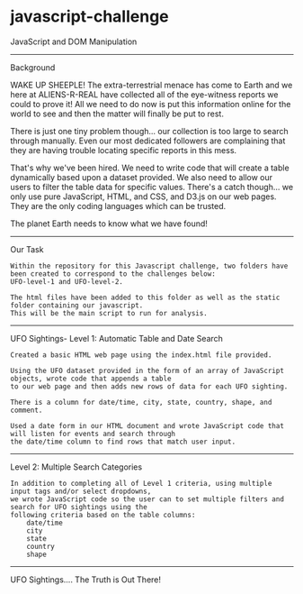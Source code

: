 # javascript-challenge
JavaScript and DOM Manipulation

--------------------
Background

WAKE UP SHEEPLE! The extra-terrestrial menace has come to Earth and we here at ALIENS-R-REAL have collected all of the eye-witness reports we could to prove it! All we need to do now is put this information online for the world to see and then the matter will finally be put to rest.

There is just one tiny problem though... our collection is too large to search through manually. Even our most dedicated followers are complaining that they are having trouble locating specific reports in this mess.

That's why we've been hired. We need to write code that will create a table dynamically based upon a dataset provided. We also need to allow our users to filter the table data for specific values. There's a catch though... we only use pure JavaScript, HTML, and CSS, and D3.js on our web pages. They are the only coding languages which can be trusted.

The planet Earth needs to know what we have found!

-----------------
Our Task

    Within the repository for this Javascript challenge, two folders have been created to correspond to the challenges below: 
    UFO-level-1 and UFO-level-2.

    The html files have been added to this folder as well as the static folder containing our javascript. 
    This will be the main script to run for analysis.

   
-------------------
UFO Sightings- Level 1: Automatic Table and Date Search 

    Created a basic HTML web page using the index.html file provided.

    Using the UFO dataset provided in the form of an array of JavaScript objects, wrote code that appends a table 
    to our web page and then adds new rows of data for each UFO sighting.
    
    There is a column for date/time, city, state, country, shape, and comment. 

    Used a date form in our HTML document and wrote JavaScript code that will listen for events and search through 
    the date/time column to find rows that match user input.
    
----------------------
    
   Level 2: Multiple Search Categories 

    In addition to completing all of Level 1 criteria, using multiple input tags and/or select dropdowns, 
    we wrote JavaScript code so the user can to set multiple filters and search for UFO sightings using the 
    following criteria based on the table columns:
        date/time
        city
        state
        country
        shape

---------------

UFO Sightings.... The Truth is Out There! 
